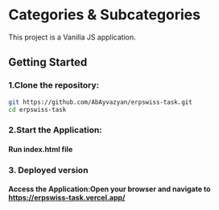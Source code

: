 # Categories & Subcategories
This project is a Vanilla JS application.

## Getting Started
### 1.Clone the repository:
```bash
git https://github.com/AbAyvazyan/erpswiss-task.git
cd erpswiss-task
```
### 2.Start the Application:
#### Run index.html file

### 3. Deployed version
#### Access the Application:Open your browser and navigate to https://erpswiss-task.vercel.app/
